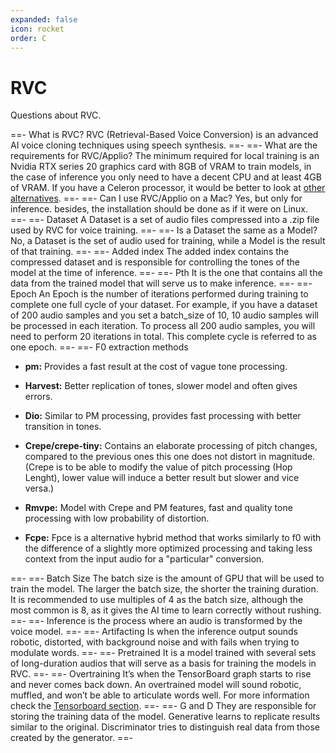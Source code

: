 ```yaml
---
expanded: false
icon: rocket
order: C
---
```


# RVC

Questions about RVC.

==- What is RVC?
RVC (Retrieval-Based Voice Conversion) is an advanced AI voice cloning techniques using speech synthesis.
==- 
==- What are the requirements for RVC/Applio?
The minimum required for local training is an Nvidia RTX series 20 graphics card with 8GB of VRAM to train models, in the case of inference you only need to have a decent CPU and at least 4GB of VRAM. If you have a Celeron processor, it would be better to look at [other alternatives](/get-started/Alternatives.md).
==- 
==-  Can I use RVC/Applio on a Mac?
Yes, but only for inference. besides, the installation should be done as if it were on Linux.
==- 
==- Dataset
A Dataset is a set of audio files compressed into a .zip file used by RVC for voice training.
==-
==- Is a Dataset the same as a Model?
No, a Dataset is the set of audio used for training, while a Model is the result of that training.
==-
==- Added index
The added index contains the compressed dataset and is responsible for controlling the tones of the model at the time of inference.
==-
==- Pth
It is the one that contains all the data from the trained model that will serve us to make inference.
==-
==- Epoch
An Epoch is the number of iterations performed during training to complete one full cycle of your dataset. For example, if you have a dataset of 200 audio samples and you set a batch_size of 10, 10 audio samples will be processed in each iteration. To process all 200 audio samples, you will need to perform 20 iterations in total. This complete cycle is referred to as one epoch.
==-
==- F0 extraction methods
- **pm:** Provides a fast result at the cost of vague tone processing.

- **Harvest:** Better replication of tones, slower model and often gives errors.

- **Dio:** Similar to PM processing, provides fast processing with better transition in tones.

- **Crepe/crepe-tiny:** Contains an elaborate processing of pitch changes, compared to the previous ones this one does not distort in magnitude. (Crepe is to be able to modify the value of pitch processing (Hop Lenght), lower value will induce a better result but slower and vice versa.)

- **Rmvpe:** Model with Crepe and PM features, fast and quality tone processing with low probability of distortion.

- **Fcpe:** Fpce is a alternative hybrid method that works similarly to f0 with the difference of a slightly more optimized processing and taking less context from the input audio for a "particular" conversion.

==-
==- Batch Size
The batch size is the amount of GPU that will be used to train the model. The larger the batch size, the shorter the training duration. It is recommended to use multiples of 4 as the batch size, although the most common is 8, as it gives the AI time to learn correctly without rushing.
==-
==- Inference
is the process where an audio is transformed by the voice model.
==- 
==- Artifacting
Is when the inference output sounds robotic, distorted, with background noise and with fails when trying to modulate words.
==- 
==- Pretrained
It is a model trained with several sets of long-duration audios that will serve as a basis for training the models in RVC.
==-
==- Overtraining
It’s when the TensorBoard graph starts to rise and never comes back down. An overtrained model will sound robotic, muffled, and won’t be able to articulate words well. For more information check the [Tensorboard section](/get-started/tensorboard.md).
==- 
==- G and D
They are responsible for storing the training data of the model.
Generative learns to replicate results similar to the original.
Discriminator tries to distinguish real data from those created by the generator.
==- 
